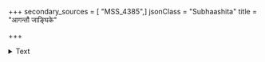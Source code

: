 +++
secondary_sources = [ "MSS_4385",]
jsonClass = "Subhaashita"
title = "आगन्तौ जाङ्घिके"

+++

<details><summary>Text</summary>

आगन्तौ जाङ्घिके चैव सर्वे काकाः समाः स्मृताः।  
क्षेत्रजे शकुने ग्राह्यः काकोलस्तेषु सर्वदा॥
</details>

